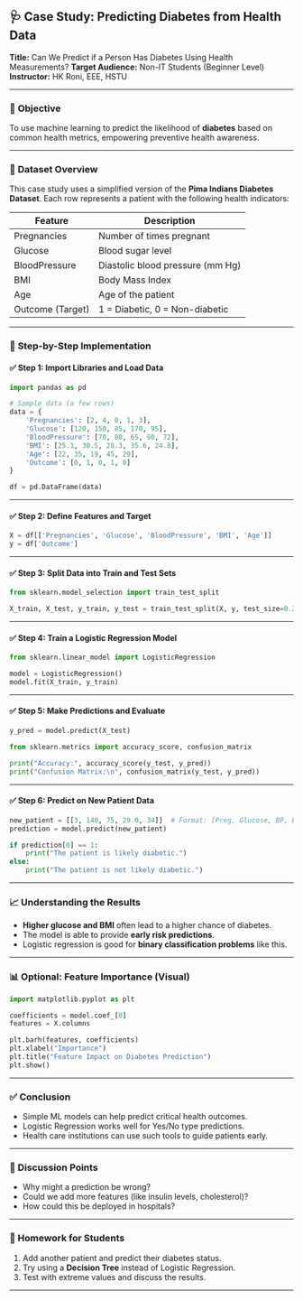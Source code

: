 ## 🩺 **Case Study: Predicting Diabetes from Health Data**

**Title:** Can We Predict if a Person Has Diabetes Using Health Measurements?
**Target Audience:** Non-IT Students (Beginner Level)
**Instructor:** HK Roni, EEE, HSTU

---

### 🎯 **Objective**

To use machine learning to predict the likelihood of **diabetes** based on common health metrics, empowering preventive health awareness.

---

### 🧩 **Dataset Overview**

This case study uses a simplified version of the **Pima Indians Diabetes Dataset**. Each row represents a patient with the following health indicators:

| Feature          | Description                      |
| ---------------- | -------------------------------- |
| Pregnancies      | Number of times pregnant         |
| Glucose          | Blood sugar level                |
| BloodPressure    | Diastolic blood pressure (mm Hg) |
| BMI              | Body Mass Index                  |
| Age              | Age of the patient               |
| Outcome (Target) | 1 = Diabetic, 0 = Non-diabetic   |

---

### 🧪 **Step-by-Step Implementation**

#### ✅ Step 1: Import Libraries and Load Data

```python
import pandas as pd

# Sample data (a few rows)
data = {
    'Pregnancies': [2, 4, 0, 1, 3],
    'Glucose': [120, 150, 85, 170, 95],
    'BloodPressure': [70, 80, 65, 90, 72],
    'BMI': [25.1, 30.5, 28.3, 35.6, 24.8],
    'Age': [22, 35, 19, 45, 29],
    'Outcome': [0, 1, 0, 1, 0]
}

df = pd.DataFrame(data)
```

---

#### ✅ Step 2: Define Features and Target

```python
X = df[['Pregnancies', 'Glucose', 'BloodPressure', 'BMI', 'Age']]
y = df['Outcome']
```

---

#### ✅ Step 3: Split Data into Train and Test Sets

```python
from sklearn.model_selection import train_test_split

X_train, X_test, y_train, y_test = train_test_split(X, y, test_size=0.2, random_state=0)
```

---

#### ✅ Step 4: Train a Logistic Regression Model

```python
from sklearn.linear_model import LogisticRegression

model = LogisticRegression()
model.fit(X_train, y_train)
```

---

#### ✅ Step 5: Make Predictions and Evaluate

```python
y_pred = model.predict(X_test)

from sklearn.metrics import accuracy_score, confusion_matrix

print("Accuracy:", accuracy_score(y_test, y_pred))
print("Confusion Matrix:\n", confusion_matrix(y_test, y_pred))
```

---

#### ✅ Step 6: Predict on New Patient Data

```python
new_patient = [[3, 140, 75, 29.0, 34]]  # Format: [Preg, Glucose, BP, BMI, Age]
prediction = model.predict(new_patient)

if prediction[0] == 1:
    print("The patient is likely diabetic.")
else:
    print("The patient is not likely diabetic.")
```

---

### 📈 **Understanding the Results**

* **Higher glucose and BMI** often lead to a higher chance of diabetes.
* The model is able to provide **early risk predictions**.
* Logistic regression is good for **binary classification problems** like this.

---

### 📊 Optional: Feature Importance (Visual)

```python
import matplotlib.pyplot as plt

coefficients = model.coef_[0]
features = X.columns

plt.barh(features, coefficients)
plt.xlabel("Importance")
plt.title("Feature Impact on Diabetes Prediction")
plt.show()
```

---

### ✅ **Conclusion**

* Simple ML models can help predict critical health outcomes.
* Logistic Regression works well for Yes/No type predictions.
* Health care institutions can use such tools to guide patients early.

---

### 📘 Discussion Points

* Why might a prediction be wrong?
* Could we add more features (like insulin levels, cholesterol)?
* How could this be deployed in hospitals?

---

### 🧠 Homework for Students

1. Add another patient and predict their diabetes status.
2. Try using a **Decision Tree** instead of Logistic Regression.
3. Test with extreme values and discuss the results.

---
